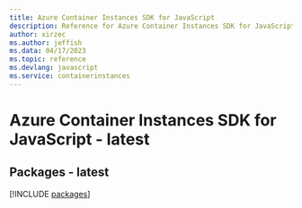 ```yaml
---
title: Azure Container Instances SDK for JavaScript
description: Reference for Azure Container Instances SDK for JavaScript
author: xirzec
ms.author: jeffish
ms.data: 04/17/2023
ms.topic: reference
ms.devlang: javascript
ms.service: containerinstances
---
```

# Azure Container Instances SDK for JavaScript - latest
## Packages - latest
[!INCLUDE [packages](container-instances-index.md)]
